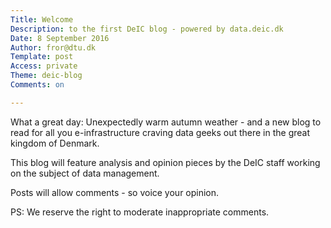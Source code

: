 ```yaml
---
Title: Welcome
Description: to the first DeIC blog - powered by data.deic.dk
Date: 8 September 2016
Author: fror@dtu.dk
Template: post
Access: private
Theme: deic-blog
Comments: on

---
```

What a great day: Unexpectedly warm autumn weather - and a new blog to read for all you e-infrastructure craving data geeks out there in the great kingdom of Denmark.

This blog will feature analysis and opinion pieces by the DeIC staff working on the subject of data management.

Posts will allow comments - so voice your opinion.

PS: We reserve the right to moderate inappropriate comments.